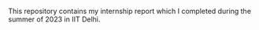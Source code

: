 This repository contains my internship report which I completed during the summer of 2023 in IIT Delhi.
